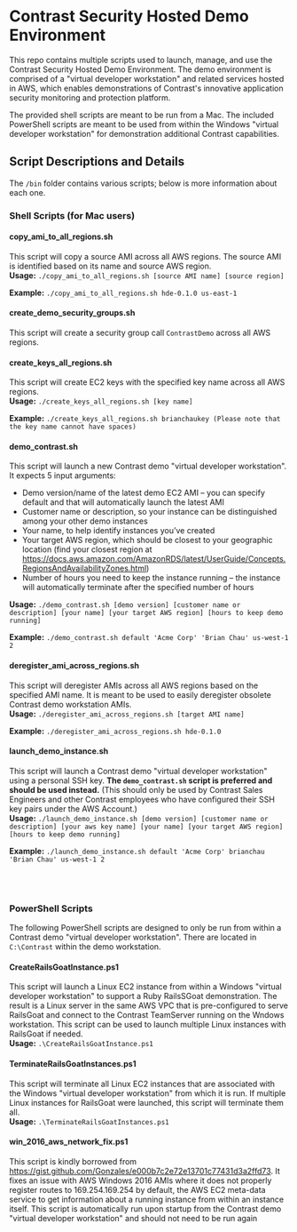 # Contrast Security Hosted Demo Environment
This repo contains multiple scripts used to launch, manage, and use the Contrast Security Hosted Demo Environment.  The demo environment is comprised of a "virtual developer workstation" and related services hosted in AWS, which enables demonstrations of Contrast's innovative application security monitoring and protection platform.

The provided shell scripts are meant to  be run from a Mac.  The included PowerShell scripts are meant to be used from within the Windows "virtual developer workstation" for demonstration additional Contrast capabilities.

## Script Descriptions and Details
The `/bin` folder contains various scripts; below is more information about each one.

### Shell Scripts (for Mac users)
#### copy_ami_to_all_regions.sh
This script will copy a source AMI across all AWS regions.  The source AMI is identified based on its name and source AWS region.<br/>
**Usage:** `./copy_ami_to_all_regions.sh [source AMI name] [source region]`

**Example:**
`./copy_ami_to_all_regions.sh hde-0.1.0 us-east-1`
<br/>

#### create_demo_security_groups.sh
This script will create a security group call `ContrastDemo` across all AWS regions.

#### create_keys_all_regions.sh
This script will create EC2 keys with the specified key name across all AWS regions.<br/>
**Usage:** `./create_keys_all_regions.sh [key name]`

**Example:**
`./create_keys_all_regions.sh brianchaukey (Please note that the key name cannot have spaces)`
<br/>

#### demo_contrast.sh
This script will launch a new Contrast demo "virtual developer workstation".  It expects 5 input arguments:
* Demo version/name of the latest demo EC2 AMI – you can specify default and that will automatically launch the latest AMI
* Customer name or description, so your instance can be distinguished among your other demo instances
* Your name, to help identify instances you’ve created
* Your target AWS region, which should be closest to your geographic location (find your closest region at https://docs.aws.amazon.com/AmazonRDS/latest/UserGuide/Concepts.RegionsAndAvailabilityZones.html)
* Number of hours you need to keep the instance running – the instance will automatically terminate after the specified number of hours

**Usage:** `./demo_contrast.sh [demo version] [customer name or description] [your name] [your target AWS region] [hours to keep demo running]`

**Example:**
`./demo_contrast.sh default 'Acme Corp' 'Brian Chau' us-west-1 2`
<br/>

#### deregister_ami_across_regions.sh
This script will deregister AMIs across all AWS regions based on the specified AMI name.  It is meant to be used to easily deregister obsolete Contrast demo workstation AMIs.<br/>
**Usage:** `./deregister_ami_across_regions.sh [target AMI name]`

**Example:**
`./deregister_ami_across_regions.sh hde-0.1.0`
<br/>

#### launch_demo_instance.sh
This script will launch a Contrast demo "virtual developer workstation" using a personal SSH key.  **The `demo_contrast.sh` script is preferred and should be used instead.** (This should only be used by Contrast Sales Engineers and other Contrast employees who have configured their SSH key pairs under the AWS Account.)<br/>
**Usage:** `./launch_demo_instance.sh [demo version] [customer name or description] [your aws key name] [your name] [your target AWS region] [hours to keep demo running]`

**Example:**
`./launch_demo_instance.sh default 'Acme Corp' brianchau 'Brian Chau' us-west-1 2`

<br/><br/>
### PowerShell Scripts
The following PowerShell scripts are designed to only be run from within a Contrast demo "virtual developer workstation".  There are located in `C:\Contrast` within the demo workstation.

#### CreateRailsGoatInstance.ps1
This script will launch a Linux EC2 instance from within a Windows "virtual developer workstation" to support a Ruby RailsSGoat demonstration.  The result is a Linux server in the same AWS VPC that is pre-configured to serve RailsGoat and connect to the Contrast TeamServer running on the Wndows workstation.  This script can be used to launch multiple Linux instances with RailsGoat if needed.<br/>
**Usage:** `.\CreateRailsGoatInstance.ps1`
<br/>

#### TerminateRailsGoatInstances.ps1
This script will terminate all Linux EC2 instances that are associated with the Windows "virtual developer workstation" from which it is run.  If multiple Linux instances for RailsGoat were launched, this script will terminate them all.<br/>
**Usage:** `.\TerminateRailsGoatInstances.ps1`
<br/>

#### win_2016_aws_network_fix.ps1
This script is kindly borrowed from https://gist.github.com/Gonzales/e000b7c2e72e13701c77431d3a2ffd73.  It fixes an issue with AWS Windows 2016 AMIs where it does not properly register routes to 169.254.169.254 by default, the AWS EC2 meta-data service to get information about a running instance from within an instance itself.  This script is automatically run upon startup from the Contrast demo "virtual developer workstation" and should not need to be run again